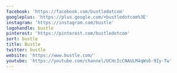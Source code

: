 ```yaml
---
facebook: 'https://facebook.com/bustledotcom'
googleplus: 'https://plus.google.com/+bustledotcom%3E'
instagram: 'https://instagram.com/bustle'
logohandle: bustle
pinterest: 'https://pinterest.com/bustledotcom'
sort: bustle
title: Bustle
twitter: bustle
website: 'https://www.bustle.com/'
youtube: 'https://youtube.com/channel/UCHcIcCNAULM4qWs6-9Iy-Tw'
---
```

